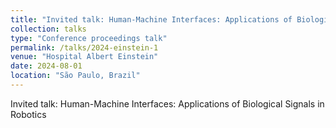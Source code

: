 ```yaml
---
title: "Invited talk: Human-Machine Interfaces: Applications of Biological Signals in Robotics"
collection: talks
type: "Conference proceedings talk"
permalink: /talks/2024-einstein-1
venue: "Hospital Albert Einstein"
date: 2024-08-01
location: "São Paulo, Brazil"
---
```


Invited talk: Human-Machine Interfaces: Applications of Biological Signals in Robotics
